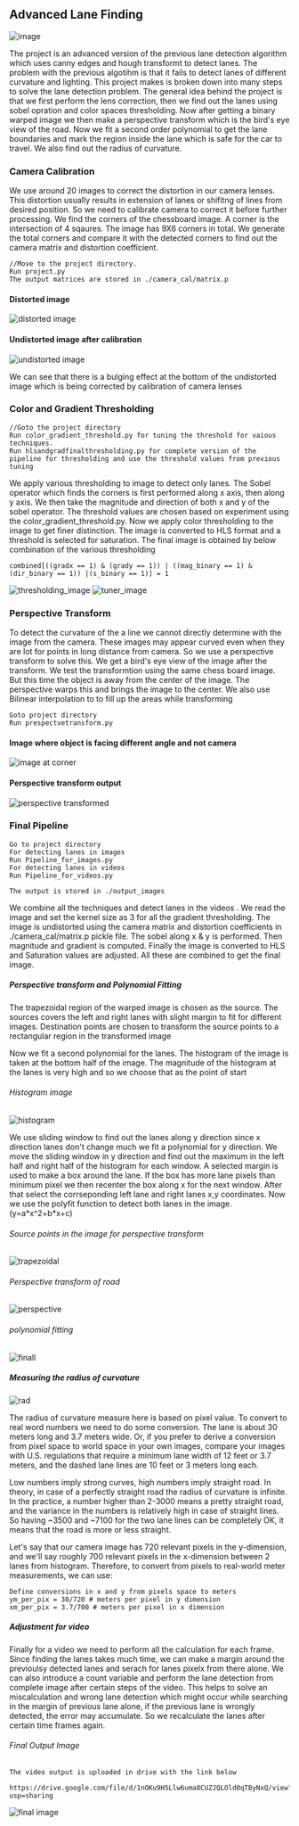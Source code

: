 ## Advanced Lane Finding

<img src ='./output_images/straight_lines1.jpg' alt='image'/>

  The project is an advanced version of the previous lane detection algorithm which uses canny edges and hough transformt to detect lanes. The problem with the previous algotihm is that it fails to detect lanes of different curvature and lighting. This project makes is broken down into many steps to solve the lane detection problem. The general idea behind the project is that we first perform the lens correction, then we find out the lanes using sobel opration and color spaces thresholding. Now after getting a binary warped image we then make a perspective transform which is the bird's eye view of the road. Now we fit a second order polynomial to get the lane boundaries and mark the region inside the lane which is safe for the car to travel. We also find out the radius of curvature.
  

 
<h3> Camera Calibration </h3>

<p> We  use around 20 images to correct the distortion in our camera lenses. This distortion usually results in extension of lanes or shifitng of lines from desired position. So we need to calibrate camera to correct it before further processing. 
  We find the corners of the chessboard image. A corner is the intersection of 4 sqaures. The image has 9X6 corners in total. We generate the total corners and compare it with the detected corners to find out the camera matrix and distortion coefficient. </p>

```
//Move to the project directory.
Run project.py
The output matrices are stored in ./camera_cal/matrix.p

```
<h4> Distorted image </h4>

<img src="or3.JPG" alt="distorted image"/>

<h4> Undistorted image after calibration </h4>

<img src="un3.JPG" alt="undistorted image"/>

<p> We can see that there is a bulging effect at the bottom of the undistorted image which is being corrected by calibration of camera lenses </p>

<h3> Color and Gradient Thresholding </h3>

```
//Goto the project directory
Run color_gradient_threshold.py for tuning the threshold for vaious techniques.
Run hlsandgradfinalthresholding.py for complete version of the pipeline for thresholding and use the threshold values from previous tuning

```
<p> We apply various thresholding to image to detect only lanes. The Sobel operator which finds the corners is first performed along x axis, then along y axis. We then take the magnitude and direction of both x and y of the sobel operator. The threshold values are chosen based on experiment using the color_gradient_threshold.py. Now we apply color thresholding to the image to get finer distinction. The image is converted to HLS format and a threshold is selected for saturation. The final image is obtained by below combination of the various thresholding</p>

```
combined[((gradx == 1) & (grady == 1)) | ((mag_binary == 1) & (dir_binary == 1)) |(s_binary == 1)] = 1

```

<img src="./thresh1.JPG" alt="thresholding_image"/>
<img src="./thresh.JPG" alt="tuner_image"/>

<h3> Perspective Transform </h3>

<p> To detect the curvature of the a line we cannot directly determine with the image from the camera. These images may appear curved even when they are lot for points in long distance from camera. So we use a perspective transform to solve this. We get a bird's eye view of the image after the transform. We test the transformtion using the same chess board image. But this time the object is away from the center of the image. The perspective warps this and brings the image to the center. We also use Bilinear interpolation to to fill up the areas while transforming </p>

```
Goto project directory
Run prespectvetransform.py
```
<h4> Image where object is facing different angle and not camera </h4>
<img src="ptun.JPG" alt="image at corner"/>

<h4> Perspective transform output </h4>
<img src="ptfinal.JPG" alt="perspective transformed"/>

<h3> Final Pipeline </h3>

```
Go to project directory
For detecting lanes in images
Run Pipeline_for_images.py
For detecting lanes in videos
Run Pipeline_for_videos.py

The output is stored in ./output_images

```

<p> We combine all the techniques and detect lanes in the videos . We read the image and set the kernel size as 3 for all the gradient thresholding. The image is undistorted using the camera matrix and distortion coefficients in ./camera_cal/matrix.p pickle file. The sobel along x & y is performed. Then magnitude and gradient is computed. Finally the image is converted to HLS and Saturation values are adjusted. All these are combined to get the final image. </p>

<h5> Perspective transform and Polynomial Fitting </h5>

<p> The trapezoidal region of the warped image is chosen as the source. The sources covers the left and right lanes with slight margin to fit for different images. Destination points are chosen to transform the source points to a rectangular region in the transformed image</p>

<p>Now we fit a second polynomial for the lanes. The histogram of the image is taken at the bottom half of the image. The magnitude of the histogram at the lanes is very high and so we choose that as the point of start </p>

<h6> Histogram image </h6>

<img src="hist.JPG" alt="histogram"/>

<p> We use sliding window to find out the lanes along y direction since x direction lanes don't change much we fit a polynomial for y direction. We move the sliding window in y direction and find out the maximum in the left half and right half of the histogram for each window. A selected margin is used to make a box around the lane. If the box has more lane pixels than minimum pixel we then recenter the box along x for the next window. After that select the corrseponding left lane and right lanes x,y coordinates. Now we use the polyfit function to detect both lanes in the image.(y=a*x^2+b*x+c) </p>

<h6> Source points in the image for perspective transform </h6>

<img src="trapezoidal.JPG" alt="trapezoidal"/>

<h6> Perspective transform of road </h6>

<img src="perspective.JPG" alt="perspective"/>

<h6> polynomial fitting </h6>

<img src="finall.JPG" alt="finall"/>


<h5> Measuring the radius of curvature </h5>

<img src="rad.JPG" alt="rad"/>
<p>
The radius of curvature measure here is based on pixel value. To convert to real word numbers we need to do some conversion. The lane is about 30 meters long and 3.7 meters wide. Or, if you prefer to derive a conversion from pixel space to world space in your own images, compare your images with U.S. regulations that require a minimum lane width of 12 feet or 3.7 meters, and the dashed lane lines are 10 feet or 3 meters long each.</p>

<p>
  Low numbers imply strong curves, high numbers imply straight road. In theory, in case of a perfectly straight road the radius of curvature is infinite. In the practice, a number higher than 2-3000 means a pretty straight road, and the variance in the numbers is relatively high in case of straight lines. So having ~3500 and ~7100 for the two lane lines can be completely OK, it means that the road is more or less straight.
</p>

<p> Let's say that our camera image has 720 relevant pixels in the y-dimension, and we'll say roughly 700 relevant pixels in the x-dimension between 2 lanes from histogram. Therefore, to convert from pixels to real-world meter measurements, we can use: </p>

```
Define conversions in x and y from pixels space to meters
ym_per_pix = 30/720 # meters per pixel in y dimension
xm_per_pix = 3.7/700 # meters per pixel in x dimension

```


<h5> Adjustment for video </h5> 

<p> Finally for a video we need to perform all the calculation for each frame. Since finding the lanes takes much time, we can make a margin around the previoulsy detected lanes and serach for lanes pixelx from there alone. We can also introduce a count variable and perform the lane detection from complete image after certain steps of the video. This helps to solve an miscalculation and wrong lane detection which might occur while searching in the margin of previous lane alone, if the previous lane is wrongly detected, the error may accumulate. So we recalculate the lanes after certain time frames again. </p>

<h6> Final Output Image </h6>

```
The video output is uploaded in drive with the link below

https://drive.google.com/file/d/1nOKu9H5Llw6uma8CUZJQLOld0qTByNxQ/view?usp=sharing

```

<img src="finallout.JPG" alt="final image"/>


